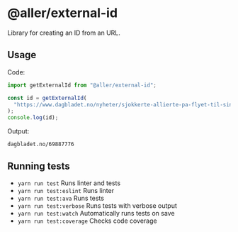 # @aller/external-id

Library for creating an ID from an URL.

## Usage

Code:

```js
import getExternalId from "@aller/external-id";

const id = getExternalId(
  "https://www.dagbladet.no/nyheter/sjokkerte-allierte-pa-flyet-til-singapore---kim-ma-ikke-fa-se-noen-amerikansk-svakhet/69887776"
);
console.log(id);
```

Output:

```
dagbladet.no/69887776
```

## Running tests

- `yarn run test` Runs linter and tests
- `yarn run test:eslint` Runs linter
- `yarn run test:ava` Runs tests
- `yarn run test:verbose` Runs tests with verbose output
- `yarn run test:watch` Automatically runs tests on save
- `yarn run test:coverage` Checks code coverage
